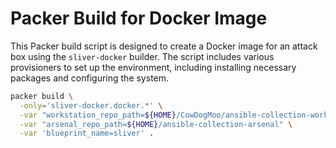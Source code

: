 # Packer Build for Docker Image

This Packer build script is designed to create a Docker image for an attack box
using the `sliver-docker` builder. The script includes various provisioners
to set up the environment, including installing necessary packages and
configuring the system.

```bash
packer build \
  -only='sliver-docker.docker.*' \
  -var "workstation_repo_path=${HOME}/CowDogMoo/ansible-collection-workstation" \
  -var "arsenal_repo_path=${HOME}/ansible-collection-arsenal" \
  -var 'blueprint_name=sliver' .
```
